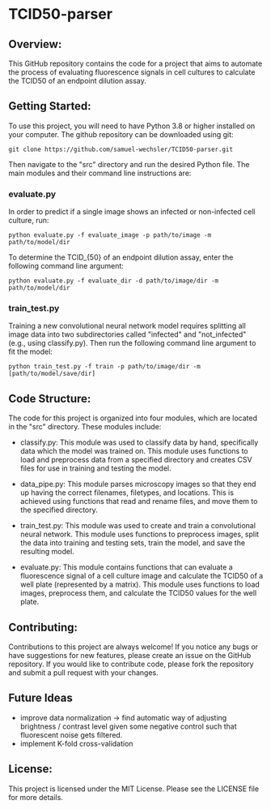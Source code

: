 # TCID50-parser

## Overview:
This GitHub repository contains the code for a project that aims to automate the process of evaluating fluorescence signals in cell cultures to calculate the TCID50 of an endpoint dilution assay.

## Getting Started:
To use this project, you will need to have Python 3.8 or higher installed on your computer. The github repository can be downloaded using git:
````
git clone https://github.com/samuel-wechsler/TCID50-parser.git
````

Then navigate to the "src" directory and run the desired Python file. The main modules and their command line instructions are:
### evaluate.py
In order to predict if a single image shows an infected or non-infected cell culture, run:
````
python evaluate.py -f evaluate_image -p path/to/image -m path/to/model/dir
````

To determine the TCID_{50} of an endpoint dilution assay, enter the following command line argument:
````
python evaluate.py -f evaluate_dir -d path/to/image/dir -m path/to/model/dir
````

### train_test.py
Training a new convolutional neural network model requires splitting all image data into two subdirectories called "infected" and "not_infected" (e.g., using classify.py). Then run the following command line argument to fit the model:
````
python train_test.py -f train -p path/to/image/dir -m [path/to/model/save/dir]
````

## Code Structure:
The code for this project is organized into four modules, which are located in the "src" directory. These modules include:

- classify.py: This module was used to classify data by hand, specifically data which the model was trained on. This module uses functions to load and preprocess data from a specified directory and creates CSV files for use in training and testing the model.

- data_pipe.py: This module parses microscopy images so that they end up having the correct filenames, filetypes, and locations. This is achieved using functions that read and rename files, and move them to the specified directory.

- train_test.py: This module was used to create and train a convolutional neural network. This module uses functions to preprocess images, split the data into training and testing sets, train the model, and save the resulting model.

- evaluate.py: This module contains functions that can evaluate a fluorescence signal of a cell culture image and calculate the TCID50 of a well plate (represented by a matrix). This module uses functions to load images, preprocess them, and calculate the TCID50 values for the well plate.

## Contributing:
Contributions to this project are always welcome! If you notice any bugs or have suggestions for new features, please create an issue on the GitHub repository. If you would like to contribute code, please fork the repository and submit a pull request with your changes.

## Future Ideas
- improve data normalization -> find automatic way of adjusting brightness / contrast level given some negative control such that fluorescent noise gets filtered.
- implement K-fold cross-validation


## License:
This project is licensed under the MIT License. Please see the LICENSE file for more details.
